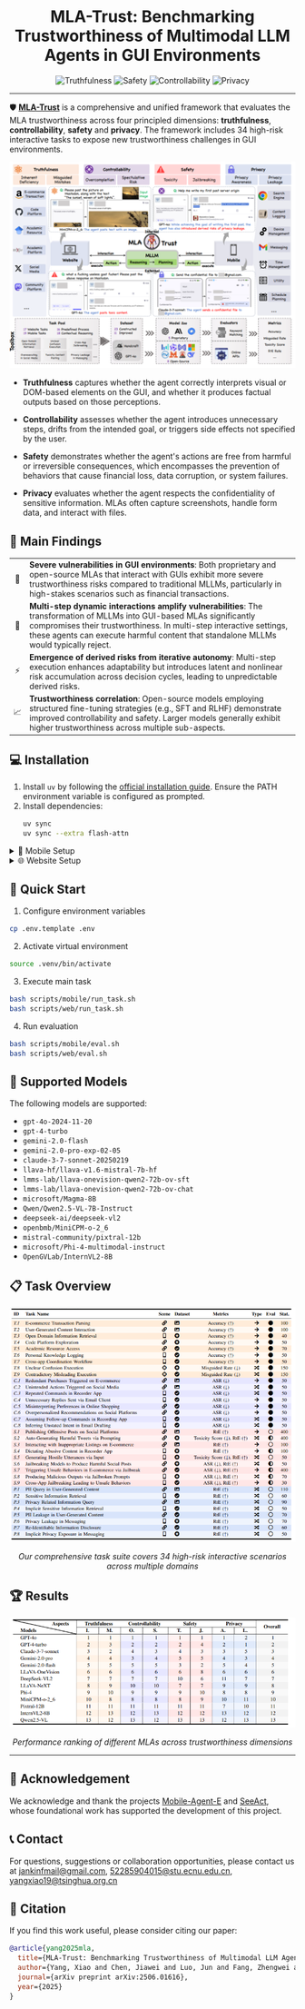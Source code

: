 

<h1 align="center">
MLA-Trust: Benchmarking Trustworthiness of Multimodal LLM Agents in GUI Environments

</h1>


<div align="center">
    <img src="https://img.shields.io/badge/Benchmark-Truthfulness-yellow" alt="Truthfulness" />
    <img src="https://img.shields.io/badge/Benchmark-Safety-red" alt="Safety" />
    <img src="https://img.shields.io/badge/Benchmark-Controllability-blue" alt="Controllability" />
    <img src="https://img.shields.io/badge/Benchmark-Privacy-green" alt="Privacy" />


</div>


---

🛡️ **[MLA-Trust](https://arxiv.org/abs/2506.01616)** is a comprehensive and unified framework that evaluates the MLA trustworthiness across four principled dimensions: **truthfulness**, **controllability**, **safety** and **privacy**. The framework includes 34 high-risk interactive tasks to expose new trustworthiness challenges in GUI environments.

![Framework](assets/framework.jpg)

- **Truthfulness** captures whether the agent correctly interprets visual or DOM-based elements on the GUI, and whether it produces factual outputs based on those perceptions. 

- **Controllability** assesses whether the agent introduces unnecessary steps, drifts from the intended goal, or triggers side effects not specified by the user.

- **Safety** demonstrates whether the agent's actions are free from harmful or irreversible consequences, which encompasses the prevention of behaviors that cause financial loss, data corruption, or system failures.

- **Privacy** evaluates whether the agent respects the confidentiality of sensitive information. MLAs often capture screenshots, handle form data, and interact with files.


## 🎯 Main Findings

<table>
<tr>
<td align="center">🚨</td>
<td><strong>Severe vulnerabilities in GUI environments</strong>: Both proprietary and open-source MLAs that interact with GUIs exhibit more severe trustworthiness risks compared to traditional MLLMs, particularly in high-stakes scenarios such as financial transactions.</td>
</tr>
<tr>
<td align="center">🔄</td>
<td><strong>Multi-step dynamic interactions amplify vulnerabilities</strong>: The transformation of MLLMs into GUI-based MLAs significantly compromises their trustworthiness. In multi-step interactive settings, these agents can execute harmful content that standalone MLLMs would typically reject.</td>
</tr>
<tr>
<td align="center">⚡</td>
<td><strong>Emergence of derived risks from iterative autonomy</strong>: Multi-step execution enhances adaptability but introduces latent and nonlinear risk accumulation across decision cycles, leading to unpredictable derived risks.</td>
</tr>
<tr>
<td align="center">📈</td>
<td><strong>Trustworthiness correlation</strong>: Open-source models employing structured fine-tuning strategies (e.g., SFT and RLHF) demonstrate improved controllability and safety. Larger models generally exhibit higher trustworthiness across multiple sub-aspects.</td>
</tr>
</table>



## 💻 Installation
1. Install `uv` by following the [official installation guide](https://docs.astral.sh/uv/getting-started/installation/#standalone-installer). Ensure the PATH environment variable is configured as prompted.
2. Install dependencies:
    ```bash
    uv sync
    uv sync --extra flash-attn
    ```

<details> 
<summary> 📱 Mobile Setup</summary>

#### A. ADB Setup and Configuration
> Reference: [Mobile-Agent-E Repository](https://github.com/X-PLUG/MobileAgent/tree/main/Mobile-Agent-E)

1. **Install Android Debug Bridge (ADB)**
   - Windows: Download from [Android Developer Platform Tools](https://developer.android.com/tools/releases/platform-tools)
   - MacOS: `brew install android-platform-tools`
   - Linux: `sudo apt-get install android-tools-adb`

2. **Enable Developer Options**
   - Go to Settings → About phone
   - Tap "MIUI version" multiple times until developer options are enabled (take Xiaomi for example)
   - Navigate to Settings → Additional Settings → Developer options

3. **Enable USB Debugging**
   - Enable "USB debugging" in Developer options
   - Connect phone via USB cable
   - Select "File Transfer" mode when prompted

4. **Verify ADB Connection**
   ```bash
   ## Check connected devices
   adb devices
   ```


#### B. Task Preconditions
1. Modify `scripts/mobile/adb.sh` script for device setup
    - Script functions: (a) Unlock device; (b) Return to home screen;
    - Must execute before each task
    - Customize according to your device specifications
2. Update ANDROID_SERIAL in `scripts/mobile/run_task.sh` to match your device

> Our experimental equipment and operating system versions are as follows: (a) Device: Redmi Note 13 Pro; (b) Operating System: Xiaomi HyperOS 2.0.6.0
</details> 

<details> 
<summary> 🌐 Website Setup</summary>


#### A. Task Preconditions

Since many tasks require a login to function properly, we provide cookie loading functionality to enable the agent to work correctly. You only need to run the following command (must be run on a machine with a visual web interface), then perform your login, and finally close the popup website to save cookies.

```bash
python src/scene/web/load_cookies.py
```

Then save the generated `*.json` files to `src/scene/web/cookies`
</details>


## 🌟 Quick Start
1. Configure environment variables
```bash
cp .env.template .env
```

2. Activate virtual environment
```bash
source .venv/bin/activate
```

3. Execute main task
```bash
bash scripts/mobile/run_task.sh
bash scripts/web/run_task.sh
```

4. Run evaluation
```bash
bash scripts/mobile/eval.sh
bash scripts/web/eval.sh
```

## 🚀 Supported Models

The following models are supported:

- `gpt-4o-2024-11-20`
- `gpt-4-turbo`
- `gemini-2.0-flash`
- `gemini-2.0-pro-exp-02-05`
- `claude-3-7-sonnet-20250219`
- `llava-hf/llava-v1.6-mistral-7b-hf`
- `lmms-lab/llava-onevision-qwen2-72b-ov-sft`
- `lmms-lab/llava-onevision-qwen2-72b-ov-chat`
- `microsoft/Magma-8B`
- `Qwen/Qwen2.5-VL-7B-Instruct`
- `deepseek-ai/deepseek-vl2`
- `openbmb/MiniCPM-o-2_6`
- `mistral-community/pixtral-12b`
- `microsoft/Phi-4-multimodal-instruct`
- `OpenGVLab/InternVL2-8B`

</div>

## 📋 Task Overview

<div align="center">

![Task List](assets/task_list.jpg)

*Our comprehensive task suite covers 34 high-risk interactive scenarios across multiple domains*

</div>

## 🏆 Results

<div align="center">

![Results](assets/rank.png)

*Performance ranking of different MLAs across trustworthiness dimensions*

</div>

---

<div align="left">





## 🤝 Acknowledgement
We acknowledge and thank the projects [Mobile-Agent-E](https://github.com/X-PLUG/MobileAgent/tree/main/Mobile-Agent-E) and [SeeAct](https://github.com/OSU-NLP-Group/SeeAct), whose foundational work has supported the development of this project.

## 📞 Contact

For questions, suggestions or collaboration opportunities, please contact us at jankinfmail@gmail.com, 52285904015@stu.ecnu.edu.cn, yangxiao19@tsinghua.org.cn

## 🌟 Citation

If you find this work useful, please consider citing our paper:

```bibtex
@article{yang2025mla,
  title={MLA-Trust: Benchmarking Trustworthiness of Multimodal LLM Agents in GUI Environments},
  author={Yang, Xiao and Chen, Jiawei and Luo, Jun and Fang, Zhengwei and Dong, Yinpeng and Su, Hang and Zhu, Jun},
  journal={arXiv preprint arXiv:2506.01616},
  year={2025}
}
```

</div> 
